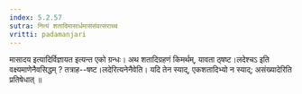 ```yaml
---
index: 5.2.57
sutra: नित्यं शतादिमासार्धमाससंवत्सराच्च
vritti: padamanjari
---
```


 मासादय इत्यादिर्विज्ञायत इत्यन्त एको ग्रन्धः। अथ शतादिग्रहणं किमर्थम्, यावता ठ्षष्ट।लदेश्चऽ इति वक्ष्यमाणेनैवसिद्धम् ? तत्राह--षष्ट।लदेरित्यनेनैवेति। यदि तेन स्याद्, एकशतादिभ्यो न स्याद्; असंख्यादेरिति प्रतिषेधात् ॥